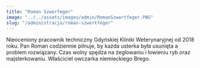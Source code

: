 ```yaml
---
title: "Roman Szwerfeger"
image: "../../assets/images/admin/RomanSzwertfeger.PNG"
slug: "/administracja/roman-szwertfeger"
---
```


Nieoceniony pracownik techniczny Gdyńskiej Kliniki Weterynaryjnej od 2018 roku. Pan Roman codziennie pilnuje, by każda usterka była usunięta a problem rozwiązany. Czas wolny spędza na żeglowaniu i łowieniu ryb oraz majsterkowaniu. Właściciel owczarka niemieckiego Brego.

